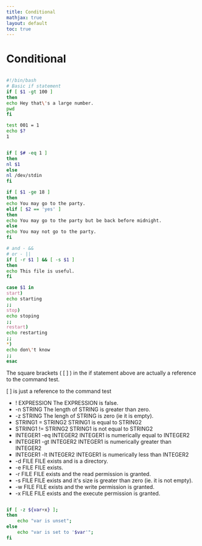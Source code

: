 ```yaml
---
title: Conditional
mathjax: true
layout: default
toc: true
---
```





# Conditional


```bash

#!/bin/bash
# Basic if statement
if [ $1 -gt 100 ]
then
echo Hey that\'s a large number.
pwd
fi

test 001 = 1
echo $?
1


if [ $# -eq 1 ]
then
nl $1
else
nl /dev/stdin
fi

if [ $1 -ge 18 ]
then
echo You may go to the party.
elif [ $2 == 'yes' ]
then
echo You may go to the party but be back before midnight.
else
echo You may not go to the party.
fi

# and - &&
# or - ||
if [ -r $1 ] && [ -s $1 ]
then
echo This file is useful.
fi

case $1 in
start)
echo starting
;;
stop)
echo stoping
;;
restart)
echo restarting
;;
*)
echo don\'t know
;;
esac

```
The square brackets ( [ ] ) in the if statement above are actually a reference to the command test.

[ ] is just a reference to the command test

* ! EXPRESSION	The EXPRESSION is false.
* -n STRING	The length of STRING is greater than zero.
* -z STRING	The lengh of STRING is zero (ie it is empty).
* STRING1 = STRING2	STRING1 is equal to STRING2
* STRING1 != STRING2	STRING1 is not equal to STRING2
* INTEGER1 -eq INTEGER2	INTEGER1 is numerically equal to INTEGER2
* INTEGER1 -gt INTEGER2	INTEGER1 is numerically greater than INTEGER2
* INTEGER1 -lt INTEGER2	INTEGER1 is numerically less than INTEGER2
* -d FILE	FILE exists and is a directory.
* -e FILE	FILE exists.
* -r FILE	FILE exists and the read permission is granted.
* -s FILE	FILE exists and it's size is greater than zero (ie. it is not empty).
* -w FILE	FILE exists and the write permission is granted.
* -x FILE	FILE exists and the execute permission is granted.




```bash

if [ -z ${var+x} ]; 
then 
    echo "var is unset"; 
else 
    echo "var is set to '$var'"; 
fi

```
